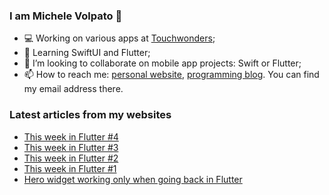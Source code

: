 ### I am Michele Volpato 👋

- 💻 Working on various apps at [Touchwonders](https://touchwonders.com);
- 🌱 Learning SwiftUI and Flutter;
- 📱 I’m looking to collaborate on mobile app projects: Swift or Flutter;
- 📫 How to reach me: [personal website](https://volpato.nl), [programming blog](https://ishouldgotosleep.com). You can find my email address there.

### Latest articles from my websites

<!-- BLOG-POST-LIST:START -->
- [This week in Flutter #4](https://ishouldgotosleep.com/this-week-in-flutter-4/)
- [This week in Flutter #3](https://ishouldgotosleep.com/this-week-in-flutter-3/)
- [This week in Flutter #2](https://ishouldgotosleep.com/this-week-in-flutter-2/)
- [This week in Flutter #1](https://ishouldgotosleep.com/this-week-in-flutter-1/)
- [Hero widget working only when going back in Flutter](https://ishouldgotosleep.com/daily-learn/hero-widget-working-only-when-going-back-in-flutter/)
<!-- BLOG-POST-LIST:END -->
